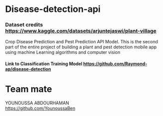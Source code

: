 # Disease-detection-api
### Dataset credits https://www.kaggle.com/datasets/arjuntejaswi/plant-village
Crop Disease Prediction and Pest Prediction API Model. This is the second part of the entire project of building a plant and pest detection mobile app using machine Learning algorithms and computer vision
<br/>
#### Link to Classification Training Model https://github.com/Raymond-ap/disease-detection

# Team mate
YOUNOUSSA ABDOURHAMAN<br/>
https://github.com/YounoussaBen
